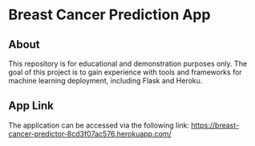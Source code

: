 # Breast Cancer Prediction App

## About
This repository is for educational and demonstration purposes only. The goal of this project is to gain experience with tools and frameworks for machine learning deployment, including Flask and Heroku.

## App Link
The application can be accessed via the following link: https://breast-cancer-predictor-8cd3f07ac576.herokuapp.com/

